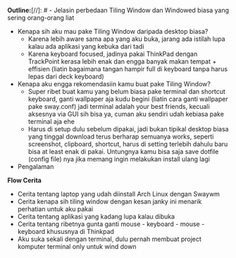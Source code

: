 **Outline:**[//]: # - Jelasin perbedaan Tiling Window dan Windowed biasa yang sering orang-orang liat
- Kenapa sih aku mau pake Tiling Window daripada desktop biasa?
    - Karena lebih aware sama apa yang aku buka, jarang ada istilah lupa kalau ada aplikasi yang kebuka dari tadi
    - Karena keyboard focused, jadinya pakai ThinkPad dengan TrackPoint kerasa lebih enak dan engga banyak makan tempat + effisien (liatin bagaimana tangan hampir full di keyboard tanpa harus lepas dari deck keyboard)
- Kenapa aku engga rekomendasiin kamu buat pake Tiling Window?
    - Super ribet buat kamu yang belum biasa pake terminal dan shortcut keyboard, ganti wallpaper aja kudu begini (liatin cara ganti wallpaper pake sway.conf) jadi terminal adalah your best friends, kecuali aksesnya via GUI sih bisa ya, cuman aku sendiri udah kebiasa pake terminal aja ehe
    - Harus di setup dulu sebelum dipakai, jadi bukan tipikal desktop biasa yang tinggal download terus berharap semuanya works, seperti screenshot, clipboard, shortcut, harus di setting terlebih dahulu baru bisa at least enak di pakai. Untungnya kamu bisa saja save dotfile (config file) nya jika memang ingin melakukan install ulang lagi
- Pengalaman

**Flow Cerita**
 - Cerita tentang laptop yang udah diinstall Arch Linux dengan Swaywm
 - Cerita kenapa sih tiling window dengan kesan janky ini menarik perhatian untuk aku pakai
 - Cerita tentang aplikasi yang kadang lupa kalau dibuka
 - Cerita tentang ribetnya gunta ganti mouse - keyboard - mouse - keyboard khususnya di Thinkpad
 - Aku suka sekali dengan terminal, dulu pernah membuat project komputer terminal only untuk wind down


